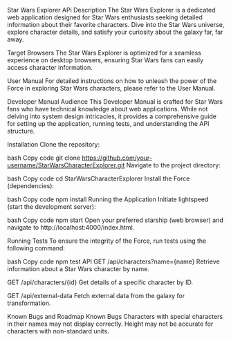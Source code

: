 Star Wars Explorer APi
Description
The Star Wars Explorer is a dedicated web application designed for Star Wars enthusiasts seeking detailed information about their favorite characters. Dive into the Star Wars universe, 
explore character details, and satisfy your curiosity about the galaxy far, far away.

Target Browsers
The Star Wars Explorer is optimized for a seamless experience on desktop browsers, ensuring Star Wars fans can easily access character information.

User Manual
For detailed instructions on how to unleash the power of the Force in exploring Star Wars characters, please refer to the User Manual.

Developer Manual
Audience
This Developer Manual is crafted for Star Wars fans who have technical knowledge about web applications. 
While not delving into system design intricacies, it provides a comprehensive guide for setting up the application, running tests, and understanding the API structure.

Installation
Clone the repository:

bash
Copy code
git clone https://github.com/your-username/StarWarsCharacterExplorer.git
Navigate to the project directory:

bash
Copy code
cd StarWarsCharacterExplorer
Install the Force (dependencies):

bash
Copy code
npm install
Running the Application
Initiate lightspeed (start the development server):

bash
Copy code
npm start
Open your preferred starship (web browser) and navigate to http://localhost:4000/index.html.

Running Tests
To ensure the integrity of the Force, run tests using the following command:

bash
Copy code
npm test
API
GET /api/characters?name={name}
Retrieve information about a Star Wars character by name.

GET /api/characters/{id}
Get details of a specific character by ID.

GET /api/external-data
Fetch external data from the galaxy for transformation.

Known Bugs and Roadmap
Known Bugs
Characters with special characters in their names may not display correctly.
Height may not be accurate for characters with non-standard units.

